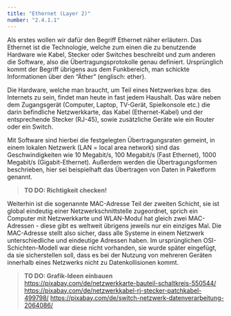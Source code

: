 ```yaml
---
title: "Ethernet (Layer 2)"
number: "2.4.1.1"
---
```


Als erstes wollen wir dafür den Begriff Ethernet näher erläutern. Das Ethernet ist die Technologie, welche zum einen die zu benutzende Hardware wie Kabel, Stecker oder Switches beschreibt und zum anderen die Software, also die Übertragungsprotokolle genau definiert. Ursprünglich kommt der Begriff übrigens aus dem Funkbereich, man schickte Informationen über den “Äther” (englisch: ether).

Die Hardware, welche man braucht, um Teil eines Netzwerkes bzw. des Internets zu sein, findet man heute in fast jedem Haushalt. Das wäre neben dem Zugangsgerät (Computer, Laptop, TV-Gerät, Spielkonsole etc.) die darin befindliche Netzwerkkarte, das Kabel (Ethernet-Kabel) und der entsprechende Stecker (RJ-45), sowie zusätzliche Geräte wie ein Router oder ein Switch.

Mit Software sind hierbei die festgelegten Übertragungsraten gemeint, in einem lokalen Netzwerk (LAN = local area network) sind das Geschwindigkeiten wie 10 Megabit/s, 100 Megabit/s (Fast Ethernet), 1000 Megabit/s (Gigabit-Ethernet). Außerdem werden die Übertragungsformen beschrieben, hier sei beispielhaft das Übertragen von Daten in Paketform genannt. 

> **TO DO: Richtigkeit checken!**

Weiterhin ist die sogenannte MAC-Adresse Teil der zweiten Schicht, sie ist global  eindeutig einer Netzwerkschnittstelle zugeordnet, sprich ein Computer mit Netzwerkkarte und WLAN-Modul hat gleich zwei MAC-Adressen - diese gibt es weltweit übrigens jeweils nur ein einziges Mal. Die MAC-Adresse stellt also sicher, dass alle Systeme in einem Netzwerk unterschiedliche und eindeutige Adressen haben. Im ursprünglichen OSI-Schichten-Modell war diese nicht vorhanden, sie wurde später eingefügt, da sie sicherstellen soll, dass es bei der Nutzung von mehreren Geräten innerhalb eines Netzwerks nicht zu Datenkollisionen kommt.

> **TO DO: Grafik-Ideen einbauen**
https://pixabay.com/de/netzwerkkarte-bauteil-schaltkreis-550544/
https://pixabay.com/de/netzwerkkabel-rj-stecker-patchkabel-499798/
https://pixabay.com/de/switch-netzwerk-datenverarbeitung-2064086/
